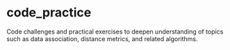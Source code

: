 # code_practice
Code challenges and practical exercises to deepen understanding of topics such as data association, distance metrics, and related algorithms.
